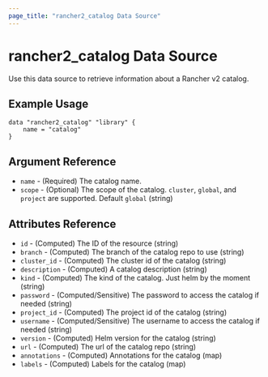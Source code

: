 ```yaml
---
page_title: "rancher2_catalog Data Source"
---
```


# rancher2\_catalog Data Source

Use this data source to retrieve information about a Rancher v2 catalog.

## Example Usage

```
data "rancher2_catalog" "library" {
    name = "catalog"
}
```

## Argument Reference

* `name` - (Required) The catalog name.
* `scope` - (Optional) The scope of the catalog. `cluster`, `global`, and `project` are supported. Default `global` (string)

## Attributes Reference

* `id` - (Computed) The ID of the resource (string)
* `branch` - (Computed) The branch of the catalog repo to use (string)
* `cluster_id` - (Computed) The cluster id of the catalog (string)
* `description` - (Computed) A catalog description (string)
* `kind` - (Computed) The kind of the catalog. Just helm by the moment (string)
* `password` - (Computed/Sensitive) The password to access the catalog if needed (string)
* `project_id` - (Computed) The project id of the catalog (string)
* `username` - (Computed/Sensitive) The username to access the catalog if needed (string)
* `version` - (Computed) Helm version for the catalog (string)
* `url` - (Computed) The url of the catalog repo (string)
* `annotations` - (Computed) Annotations for the catalog (map)
* `labels` - (Computed) Labels for the catalog (map)

